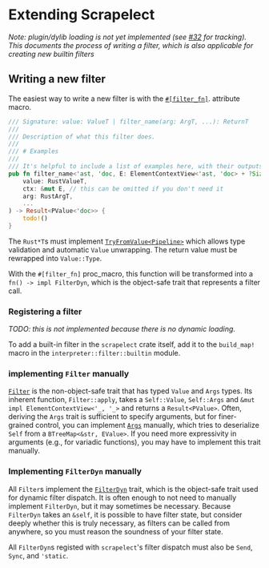 # Extending Scrapelect

*Note: plugin/dylib loading is not yet implemented (see
[#32](https://github.com/suaviloquence/scrapelect/issues/32) for tracking).
This documents the process of writing a filter, which is also applicable for
creating new builtin filters*

## Writing a new filter

The easiest way to write a new filter is with the
[`#[filter_fn]`](https://docs.rs/scrapelect-filter-proc-macro/latest/scrapelect_filter_proc_macro/attr.filter_fn.html).
attribute macro.

```rust
/// Signature: value: ValueT | filter_name(arg: ArgT, ...): ReturnT
///
/// Description of what this filter does.
///
/// # Examples
///
/// It's helpful to include a list of examples here, with their outputs/effects.
pub fn filter_name<'ast, 'doc, E: ElementContextView<'ast, 'doc> + ?Sized>(
    value: RustValueT,
    ctx: &mut E, // this can be omitted if you don't need it
    arg: RustArgT,
    ...
) -> Result<PValue<'doc>> {
    todo!()
}
```

The `Rust*T`s must implement
[`TryFromValue<Pipeline>`](https://docs.rs/scrapelect/latest/scrapelect/interpreter/value/trait.TryFromValue.html)
which allows type validation and automatic `Value` unwrapping.  The return value must be
rewrapped into `Value::Type`.

With the `#[filter_fn]` proc_macro, this function will be transformed into a
`fn() -> impl FilterDyn`, which is the object-safe trait that represents a filter
call.

### Registering a filter

*TODO: this is not implemented because there is no dynamic loading.*

To add a built-in filter in the `scrapelect` crate itself, add it to the `build_map!`
macro in the `interpreter::filter::builtin` module.

### implementing `Filter` manually

[`Filter`](https://docs.rs/scrapelect/latest/scrapelect/interpreter/filter/trait.Filter.html)
is the non-object-safe trait that has typed `Value` and `Args` types.  Its inherent
function, `Filter::apply`, takes a `Self::Value`, `Self::Args` and `&mut impl ElementContextView<'_, '_>`
and returns a `Result<PValue>`.  Often, deriving the `Args` trait is sufficient to
specify arguments, but for finer-grained control, you can implement
[`Args`](https://docs.rs/scrapelect/latest/scrapelect/interpreter/filter/trait.Args.html)
manually, which tries to deserialize `Self` from a `BTreeMap<&str, EValue>`.  If you
need more expressivity in arguments (e.g., for variadic functions), you may have
to implement this trait manually.

### Implementing `FilterDyn` manually

All `Filter`s implement the [`FilterDyn`](https://docs.rs/scrapelect/latest/scrapelect/interpreter/filter/trait.FilterDyn.html)
trait, which is the object-safe trait used for dynamic filter dispatch.  It is
often enough to not need to manually implement `FilterDyn`, but it may
sometimes be necessary. Because `FilterDyn` takes an `&self`, it is possible to
have filter state, but consider deeply whether this is truly necessary, as filters
can be called from anywhere, so you must reason the soundness of your filter state.

All `FilterDyn`s registed with `scrapelect`'s filter dispatch must also be `Send`,
`Sync`, and `'static`.
